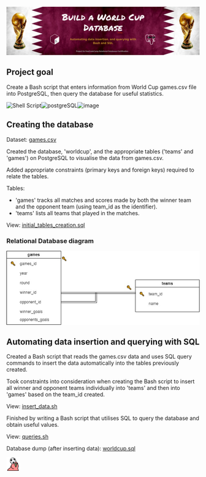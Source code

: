 


![Qatar_2022_banner](https://github.com/z-bj/fifa_world_cup_DB/blob/master/assets_fwc_db/fifa_world_cup_db.png)




## Project goal
Create a Bash script that enters information from World Cup games.csv file into PostgreSQL, then query the database for useful statistics.

![Shell Script](https://img.shields.io/badge/shell_script-%23121011.svg?style=for-the-badge&logo=gnu-bash&logoColor=white)![postgreSQL](https://camo.githubusercontent.com/281c069a2703e948b536500b9fd808cb4fb2496b3b66741db4013a2c89e91986/68747470733a2f2f696d672e736869656c64732e696f2f62616467652f506f737467726553514c2d3331363139323f7374796c653d666f722d7468652d6261646765266c6f676f3d706f737467726573716c266c6f676f436f6c6f723d7768697465)![image](https://img.shields.io/badge/FIFA-B7312F?style=for-the-badge&logo=fifa&logoColor=white)


## Creating the database

Dataset:  <a href="https://github.com/z-bj/fifa_world_cup_DB/blob/master/games.csv"> games.csv </a>

Created the database, 'worldcup', and the appropriate tables ('teams' and 'games') on PostgreSQL to visualise the data from games.csv.

Added appropriate constraints (primary keys and foreign keys) required to relate the tables.

Tables:
- 'games' tracks all matches and scores made by both the winner team and the opponent team (using team_id as the identifier).
- 'teams' lists all teams that played in the matches.

View: <a href="https://github.com/z-bj/fifa_world_cup_DB/blob/master/initial_state_of_DB.sql"> initial_tables_creation.sql
  </a>

### Relational Database diagram
![worldcup diagram](https://github.com/z-bj/fifa_world_cup_DB/blob/master/assets_fwc_db/FIFA_WORLD_CUP_DCM_DB.jpg)

## Automating data insertion and querying with SQL
Created a Bash script that reads the games.csv data and uses SQL query commands to insert the data automatically into the tables previously created.

Took constraints into consideration when creating the Bash script to insert all winner and opponent teams individually into 'teams' and then into 'games' based on the team_id created.

View: <a href="https://https://github.com/z-bj/fifa_world_cup_DB/blob/master/insert_data.sh"> insert_data.sh
  </a>
  
Finished by writing a Bash script that utilises SQL to query the database and obtain useful values.

View: <a href="https://github.com/z-bj/fifa_world_cup_DB/blob/master/queries.sh"> queries.sh
  </a>

Database dump (after inserting data): <a href="https://github.com/z-bj/fifa_world_cup_DB/blob/master/worldcup.sql"> worldcup.sql </a>



<img src="https://github.com/z-bj/fifa_world_cup_DB/blob/master/assets_fwc_db/headingparrot.gif" width="36"> 



